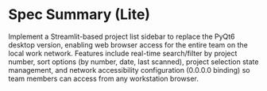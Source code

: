 # Spec Summary (Lite)

Implement a Streamlit-based project list sidebar to replace the PyQt6 desktop version, enabling web browser access for the entire team on the local work network. Features include real-time search/filter by project number, sort options (by number, date, last scanned), project selection state management, and network accessibility configuration (0.0.0.0 binding) so team members can access from any workstation browser.

